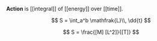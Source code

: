 **Action** is [[integral]] of [[energy]] over [[time]].

$$
S = \int_a^b \mathfrak{L}\\, \dd{t}
$$

$$
S = \frac{[M] [L^2]}{[T]}
$$